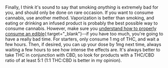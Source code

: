 Finally, I think it's sound to say that smoking *anything* is extremely bad for you, and should only be done on rare occasion.  If you want to consume cannabis, use another method.  Vaporization is better than smoking, and eating or drinking an infused product is probably the best possible way to consume cannabis.  However, make sure you [understand how to properly consume an edible](http://mashable.com/2015/04/19/weed-edibles-dosage/#cUiG.JTqlPqU){:target="_blank"}--if you have too much, you're going to have a really bad time.  For starters, only consume 1 mg of THC, and wait a few hours.  Then, if desired, you can up your dose by 1mg next time, always waiting a few hours to see how intense the effects are.  It's always better to take THC in conjunction with CBD, so look for products with a THC/CBD ratio of at least 5:1 (1:1 THC:CBD is better in my opinion).